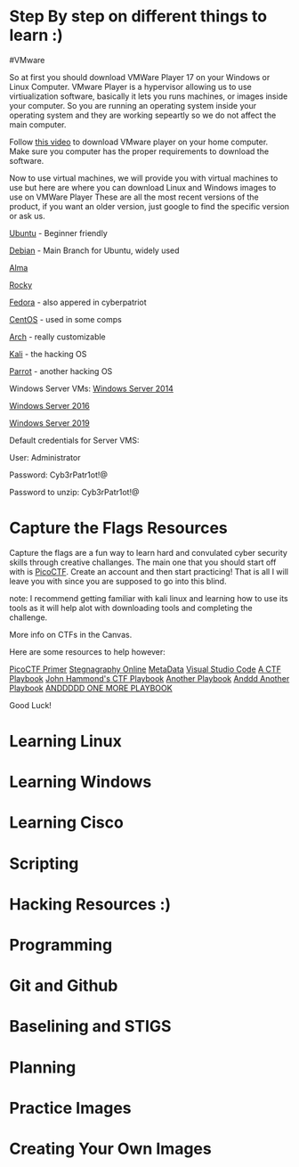 # Step By step on different things to learn :)

#VMware 

So at first you should download VMWare Player 17 on your Windows or Linux Computer. 
VMware Player is a hypervisor allowing us to use virtiualization software, basically it lets you runs machines, or images inside your computer. So you are running an operating system inside your operating system and they are working sepeartly so we do not affect the main computer. 

Follow [this video](https://www.youtube.com/watch?v=EEEMKwqD7Yk) to download VMware player on your home computer. Make sure you computer has the proper requirements to download the software. 

Now to use virtual machines, we will provide you with virtual machines to use but here are where you can download Linux and Windows images to use on VMWare Player 
These are all the most recent versions of the product, if you want an older version, just google to find the specific version or ask us. 

[Ubuntu](https://ubuntu.com/) - Beginner friendly 

[Debian](https://www.debian.org/) - Main Branch for Ubuntu, widely used

[Alma](https://almalinux.org/)

[Rocky](https://rockylinux.org/download)

[Fedora](https://fedoraproject.org/workstation/download) - also appered in cyberpatriot 

[CentOS](https://www.centos.org/download/#sources) - used in some comps

[Arch](https://gitlab.archlinux.org/archlinux/arch-boxes/-/packages/1375) - really customizable

[Kali](https://www.kali.org/) - the hacking OS 

[Parrot](https://parrotlinux.org/download/) - another hacking OS 

Windows Server VMs:
[Windows Server 2014](https://drive.google.com/file/d/15ZlhfcHLvO0EhsJPaj3CBt9vTAcdz_0N/view?usp=sharing)

[Windows Server 2016](https://drive.google.com/file/d/1kKYo8C_T0Xs4d_lZWpu-OO1ApYWcenUu/view?usp=sharing)

[Windows Server 2019](https://drive.google.com/file/d/1yxeHNphxZwmdMr_FFPS08XkvLy1i_a7I/view?usp=sharing)

Default credentials for Server VMS:

User: Administrator

Password: Cyb3rPatr1ot!@

Password to unzip: Cyb3rPatr1ot!@


# Capture the Flags Resources

Capture the flags are a fun way to learn hard and convulated cyber security skills through creative challanges. The main one that you should start off with is [PicoCTF](https://picoctf.org/). Create an account and then start practicing! That is all I will leave you with since you are supposed to go into this blind. 

note: I recommend getting familiar with kali linux and learning how to use its tools as it will help alot with downloading tools and completing the challenge.

More info on CTFs in the Canvas.

Here are some resources to help however: 

[PicoCTF Primer](https://primer.picoctf.com/#_general)
[Stegnagraphy Online](https://georgeom.net/StegOnline/upload) 
[MetaData](https://www.metadata2go.com/result#j=96caba54-723d-41ed-9010-9351770167e2)
[Visual Studio Code](https://code.visualstudio.com/)
[A CTF Playbook](https://fareedfauzi.gitbook.io/ctf-playbook/a-few-tips)
[John Hammond's CTF Playbook](https://github.com/JohnHammond/ctf-katana?tab=readme-ov-file#apk-forensics)
[Another Playbook](https://github.com/apsdehal/aWEsoMe-cTf?tab=readme-ov-file#bruteforcers)
[Anddd Another Playbook](https://github.com/uppusaikiran/awesome-ctf-cheatsheet?tab=readme-ov-file#netdiscover-scanning)
[ANDDDDD ONE MORE PLAYBOOK](https://github.com/Slothkrew/ctf-playbook?tab=readme-ov-file#web-security) 

Good Luck! 


# Learning Linux 


# Learning Windows 

# Learning Cisco 

# Scripting

# Hacking Resources :) 

# Programming 

# Git and Github 

# Baselining and STIGS

# Planning 

# Practice Images 

# Creating Your Own Images





